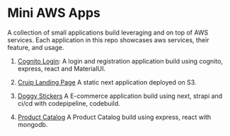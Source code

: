 # Mini AWS Apps
A collection of small applications build leveraging and on top of AWS services. 
Each application in this repo showcases aws services, their feature, and usage.


1. [Cognito Login](./cognito-login/):
A login and registration application build using cognito, express, react and MaterialUI.

2. [Cruip Landing Page](./cruip-landing-page/)
A static next application deployed on S3.

3. [Doggy Stickers](./doggy-stickers/)
A E-commerce application build using next, strapi and ci/cd with codepipeline, codebuild.

4. [Product Catalog](./product-catalog/)
A Product Catalog build using express, react with mongodb.
